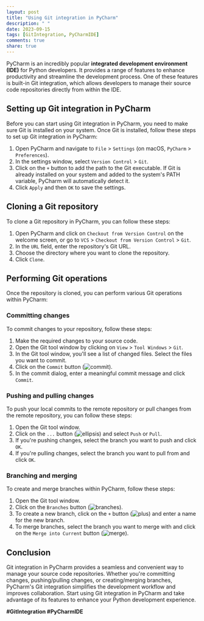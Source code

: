```yaml
---
layout: post
title: "Using Git integration in PyCharm"
description: " "
date: 2023-09-15
tags: [GitIntegration, PyCharmIDE]
comments: true
share: true
---
```


PyCharm is an incredibly popular **integrated development environment (IDE)** for Python developers. It provides a range of features to enhance productivity and streamline the development process. One of these features is built-in Git integration, which allows developers to manage their source code repositories directly from within the IDE.

## Setting up Git integration in PyCharm

Before you can start using Git integration in PyCharm, you need to make sure Git is installed on your system. Once Git is installed, follow these steps to set up Git integration in PyCharm:

1. Open PyCharm and navigate to `File` > `Settings` (on macOS, `PyCharm` > `Preferences`).
2. In the settings window, select `Version Control` > `Git`.
3. Click on the `+` button to add the path to the Git executable. If Git is already installed on your system and added to the system's PATH variable, PyCharm will automatically detect it.
4. Click `Apply` and then `OK` to save the settings.

## Cloning a Git repository

To clone a Git repository in PyCharm, you can follow these steps:

1. Open PyCharm and click on `Checkout from Version Control` on the welcome screen, or go to `VCS` > `Checkout from Version Control` > `Git`.
2. In the `URL` field, enter the repository's Git URL.
3. Choose the directory where you want to clone the repository.
4. Click `Clone`.

## Performing Git operations

Once the repository is cloned, you can perform various Git operations within PyCharm:

### Committing changes

To commit changes to your repository, follow these steps:

1. Make the required changes to your source code.
2. Open the Git tool window by clicking on `View` > `Tool Windows` > `Git`.
3. In the Git tool window, you'll see a list of changed files. Select the files you want to commit.
4. Click on the `Commit` button (![commit](https://example.com/images/commit.png)).
5. In the commit dialog, enter a meaningful commit message and click `Commit`.

### Pushing and pulling changes

To push your local commits to the remote repository or pull changes from the remote repository, you can follow these steps:

1. Open the Git tool window.
2. Click on the `...` button (![ellipsis](https://example.com/images/ellipsis.png)) and select `Push` or `Pull`.
3. If you're pushing changes, select the branch you want to push and click `OK`.
4. If you're pulling changes, select the branch you want to pull from and click `OK`.

### Branching and merging

To create and merge branches within PyCharm, follow these steps:

1. Open the Git tool window.
2. Click on the `Branches` button (![branches](https://example.com/images/branches.png)).
3. To create a new branch, click on the `+` button (![plus](https://example.com/images/plus.png)) and enter a name for the new branch.
4. To merge branches, select the branch you want to merge with and click on the `Merge into Current` button (![merge](https://example.com/images/merge.png)).

## Conclusion

Git integration in PyCharm provides a seamless and convenient way to manage your source code repositories. Whether you're committing changes, pushing/pulling changes, or creating/merging branches, PyCharm's Git integration simplifies the development workflow and improves collaboration. Start using Git integration in PyCharm and take advantage of its features to enhance your Python development experience.

**#GitIntegration #PyCharmIDE**